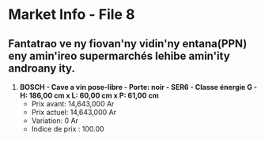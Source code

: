 # Market Info - File 8

## Fantatrao ve ny fiovan'ny vidin'ny entana(PPN) eny amin'ireo supermarchés lehibe amin'ity androany ity.

1. **BOSCH - Cave a vin pose-libre - Porte: noir - SER6 - Classe énergie G - H: 186,00 cm x L: 60,00 cm x P: 61,00 cm**
   - Prix avant: 14,643,000 Ar
   - Prix actuel: 14,643,000 Ar
   - Variation: 0 Ar
   - Indice de prix : 100.00

